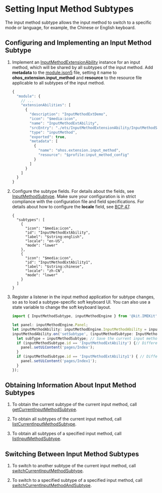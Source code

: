 # Setting Input Method Subtypes

The input method subtype allows the input method to switch to a specific mode or language, for example, the Chinese or English keyboard.

## Configuring and Implementing an Input Method Subtype

1. Implement an [InputMethodExtensionAbility](../application-models/inputmethodextentionability.md) instance for an input method, which will be shared by all subtypes of the input method. Add **metadata** to the [module.json5](../quick-start/module-configuration-file.md) file, setting it name to **ohos_extension.input_method** and **resource** to the resource file applicable to all subtypes of the input method.
   ```ts
   {
     "module": {
       // ...
       "extensionAbilities": [
         {
           "description": "InputMethodExtDemo",
           "icon": "$media:icon",
           "name": "InputMethodExtAbility",
           "srcEntry": "./ets/InputMethodExtensionAbility/InputMethodService.ts",
           "type": "inputMethod",
           "exported": true,
           "metadata": [
             {
               "name": "ohos.extension.input_method",
               "resource": "$profile:input_method_config"
             }
           ]
         }
       ]
     }
   }
   ```
   
2. Configure the subtype fields. For details about the fields, see [InputMethodSubtype](../reference/apis-ime-kit/js-apis-inputmethod-subtype.md#inputmethodsubtype). Make sure your configuration is in strict compliance with the configuration file and field specifications. For details about how to configure the **locale** field, see [BCP 47](https://tools.ietf.org/html/bcp47).
   ```
   {
     "subtypes": [
       {
         "icon": "$media:icon",
         "id": "InputMethodExtAbility",
         "label": "$string:english",
         "locale": "en-US",
         "mode": "lower"
       },
       {
         "icon": "$media:icon",
         "id": "InputMethodExtAbility1",
         "label": "$string:chinese",
         "locale": "zh-CN",
         "mode": "lower"
       }
     ]
   }
   ```
   
3. Register a listener in the input method application for subtype changes, so as to load a subtype-specific soft keyboard UI. You can also use a state variable to change the soft keyboard layout.

   ```ts
   import { InputMethodSubtype, inputMethodEngine } from '@kit.IMEKit';
   
   let panel: inputMethodEngine.Panel;
   let inputMethodAbility: inputMethodEngine.InputMethodAbility = inputMethodEngine.getInputMethodAbility();
   inputMethodAbility.on('setSubtype', (inputMethodSubtype: InputMethodSubtype) => {
     let subType = inputMethodSubtype; // Save the current input method subtype. You can also change the state variable value here, based on which different layouts are displayed.
     if (inputMethodSubtype.id == 'InputMethodExtAbility') {// Different soft keyboard UIs are loaded according to the subtype.
       panel.setUiContent('pages/Index'); 
     }
     if (inputMethodSubtype.id == 'InputMethodExtAbility1') { // Different soft keyboard UIs are loaded according to the subtype.
       panel.setUiContent('pages/Index1');
     }
   });
   ```

## Obtaining Information About Input Method Subtypes

1. To obtain the current subtype of the current input method, call [getCurrentInputMethodSubtype](../reference/apis-ime-kit/js-apis-inputmethod.md#inputmethodgetcurrentinputmethodsubtype9).

2. To obtain all subtypes of the current input method, call [listCurrentInputMethodSubtype](../reference/apis-ime-kit/js-apis-inputmethod.md#listcurrentinputmethodsubtype9).

3. To obtain all subtypes of a specified input method, call [listInputMethodSubtype](../reference/apis-ime-kit/js-apis-inputmethod.md#listinputmethodsubtype9).


## Switching Between Input Method Subtypes

1. To switch to another subtype of the current input method, call [switchCurrentInputMethodSubtype](../reference/apis-ime-kit/js-apis-inputmethod.md#inputmethodswitchcurrentinputmethodsubtype9).

2. To switch to a specified subtype of a specified input method, call [switchCurrentInputMethodAndSubtype](../reference/apis-ime-kit/js-apis-inputmethod.md#inputmethodswitchcurrentinputmethodandsubtype9).

